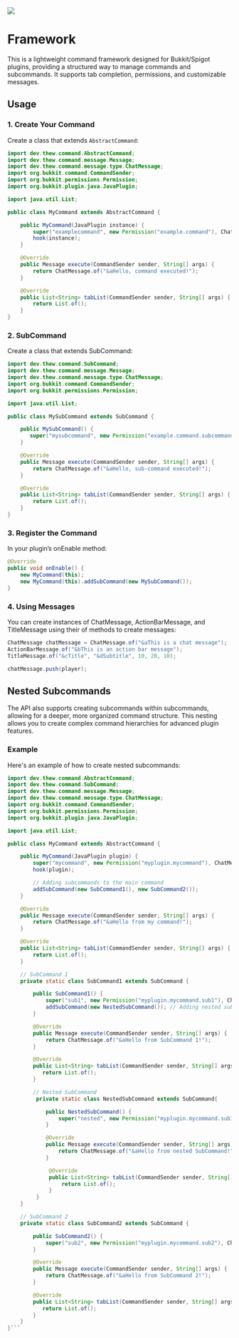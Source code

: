 [![](https://jitpack.io/v/Loft69/StorageLib.svg)](https://jitpack.io/#Loft69/StorageLib)

# Framework

This is a lightweight command framework designed for Bukkit/Spigot plugins, providing a structured way to manage commands and subcommands. It supports tab completion, permissions, and customizable messages.

## Usage

### 1. Create Your Command

Create a class that extends `AbstractCommand`:

```java
import dev.thew.command.AbstractCommand;
import dev.thew.command.message.Message;
import dev.thew.command.message.type.ChatMessage;
import org.bukkit.command.CommandSender;
import org.bukkit.permissions.Permission;
import org.bukkit.plugin.java.JavaPlugin;

import java.util.List;

public class MyCommand extends AbstractCommand {

    public MyCommand(JavaPlugin instance) {
        super("examplecommand", new Permission("example.command"), ChatMessage.of("&cYou don't have permission!"));
        hook(instance);
    }

    @Override
    public Message execute(CommandSender sender, String[] args) {
        return ChatMessage.of("&aHello, command executed!");
    }

    @Override
    public List<String> tabList(CommandSender sender, String[] args) {
        return List.of();
    }
}
```

### 2. SubCommand

Create a class that extends SubCommand:

```java
import dev.thew.command.SubCommand;
import dev.thew.command.message.Message;
import dev.thew.command.message.type.ChatMessage;
import org.bukkit.command.CommandSender;
import org.bukkit.permissions.Permission;

import java.util.List;

public class MySubCommand extends SubCommand {

    public MySubCommand() {
       super("mysubcommand", new Permission("example.command.subcommand"), ChatMessage.of("&cYou don't have permission!"));
    }

    @Override
    public Message execute(CommandSender sender, String[] args) {
        return ChatMessage.of("&aHello, sub-command executed!");
    }

    @Override
    public List<String> tabList(CommandSender sender, String[] args) {
        return List.of();
    }
}
```

### 3. Register the Command

In your plugin’s onEnable method:

```java
@Override
public void onEnable() {
    new MyCommand(this);
    new MyCommand(this).addSubCommand(new MySubCommand());
}
```

### 4. Using Messages

You can create instances of ChatMessage, ActionBarMessage, and TitleMessage using their of methods to create messages:

```java
ChatMessage chatMessage = ChatMessage.of("&aThis is a chat message");
ActionBarMessage.of("&bThis is an action bar message");
TitleMessage.of("&cTitle", "&dSubtitle", 10, 20, 10);

chatMessage.push(player);
```

## Nested Subcommands

The API also supports creating subcommands within subcommands, allowing for a deeper, more organized command structure. This nesting allows you to create complex command hierarchies for advanced plugin features.

### Example

Here's an example of how to create nested subcommands:

```java
import dev.thew.command.AbstractCommand;
import dev.thew.command.SubCommand;
import dev.thew.command.message.Message;
import dev.thew.command.message.type.ChatMessage;
import org.bukkit.command.CommandSender;
import org.bukkit.permissions.Permission;
import org.bukkit.plugin.java.JavaPlugin;

import java.util.List;

public class MyCommand extends AbstractCommand {

    public MyCommand(JavaPlugin plugin) {
        super("mycommand", new Permission("myplugin.mycommand"), ChatMessage.of("&cYou don't have permission!"));
        hook(plugin);

        // Adding subcommands to the main command
        addSubCommand(new SubCommand1(), new SubCommand2());
    }

    @Override
    public Message execute(CommandSender sender, String[] args) {
        return ChatMessage.of("&aHello from my command!");
    }

    @Override
    public List<String> tabList(CommandSender sender, String[] args) {
        return List.of();
    }

    // SubCommand 1
    private static class SubCommand1 extends SubCommand {

        public SubCommand1() {
            super("sub1", new Permission("myplugin.mycommand.sub1"), ChatMessage.of("&cYou don't have permission for sub1!"));
            addSubCommand(new NestedSubCommand()); // Adding nested subcommand
        }

        @Override
        public Message execute(CommandSender sender, String[] args) {
            return ChatMessage.of("&aHello from SubCommand 1!");
        }

        @Override
        public List<String> tabList(CommandSender sender, String[] args) {
           return List.of();
        }

        // Nested SubCommand
         private static class NestedSubCommand extends SubCommand{

            public NestedSubCommand() {
                super("nested", new Permission("myplugin.mycommand.sub1.nested"), ChatMessage.of("&cYou don't have permission for nested command!"));
            }

            @Override
            public Message execute(CommandSender sender, String[] args) {
                return ChatMessage.of("&aHello from nested SubCommand!");
            }

             @Override
             public List<String> tabList(CommandSender sender, String[] args) {
                 return List.of();
             }
         }
    }

    // SubCommand 2
    private static class SubCommand2 extends SubCommand {

        public SubCommand2() {
            super("sub2", new Permission("myplugin.mycommand.sub2"), ChatMessage.of("&cYou don't have permission for sub2!"));
        }

        @Override
        public Message execute(CommandSender sender, String[] args) {
            return ChatMessage.of("&aHello from SubCommand 2!");
        }

        @Override
        public List<String> tabList(CommandSender sender, String[] args) {
           return List.of();
        }
    }
}```

